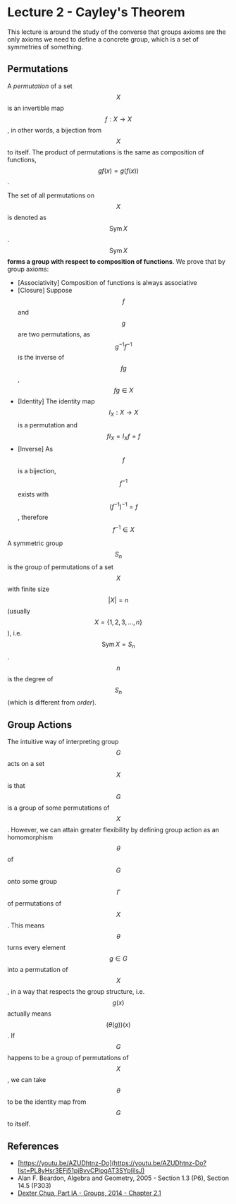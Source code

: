 # Lecture 2 - Cayley's Theorem

This lecture is around the study of the converse that groups axioms are the only axioms we need to define a concrete group, which is a set of symmetries of something.

## Permutations

A _permutation_ of a set $$X$$ is an invertible map $$f: X \to X$$, in other words, a bijection from $$X$$ to itself. The product of permutations is the same as composition of functions, $$gf(x) = g(f(x))$$.

The set of all permutations on $$X$$ is denoted as $$\text{Sym} \, X$$. $$\text{Sym} \, X$$ **forms a group with respect to composition of functions**. We prove that by group axioms:

* \[Associativity] Composition of functions is always associative
* \[Closure] Suppose $$f$$ and $$g$$ are two permutations, as $$g^{-1}f^{-1}$$ is the inverse of $$fg$$, $$fg \in X$$
* \[Identity] The identity map $$I_X: X \to X$$ is a permutation and $$fI_X = I_Xf = f$$
* \[Inverse] As $$f$$ is a bijection, $$f^{-1}$$ exists with $$(f^{-1})^{-1} = f$$, therefore $$f^{-1} \in X$$

A symmetric group $$S_n$$ is the group of permutations of a set $$X$$ with finite size $$|X| = n$$ (usually $$X = \{ 1, 2, 3, ..., n \}$$), i.e. $$\text{Sym} \, X = S_n$$. $$n$$ is the degree of $$S_n$$ (which is different from _order_).

## Group Actions

The intuitive way of interpreting group $$G$$ acts on a set $$X$$ is that $$G$$ is a group of some permutations of $$X$$. However, we can attain greater flexibility by defining group action as an homomorphism $$\theta$$ of $$G$$ onto some group $$\Gamma$$ of permutations of $$X$$. This means $$\theta$$ turns every element $$g \in G$$ into a permutation of $$X$$, in a way that respects the group structure, i.e. $$g(x)$$ actually means $$(\theta(g))(x)$$. If $$G$$ happens to be a group of permutations of $$X$$, we can take $$\theta$$ to be the identity map from $$G$$ to itself.

## References

* [https://youtu.be/AZUDhtnz-Do](https://youtu.be/AZUDhtnz-Do?list=PL8yHsr3EFj51pjBvvCPipgAT3SYpIiIsJ)
* Alan F. Beardon, Algebra and Geometry, 2005 - Section 1.3 (P6), Section 14.5 (P303)
* [Dexter Chua, Part IA - Groups, 2014 - Chapter 2.1](https://dec41.user.srcf.net/notes/IA\_M/groups.pdf)
